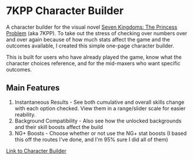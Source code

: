 # 7KPP Character Builder
A character builder for the visual novel [Seven Kingdoms: The Princess Problem](https://azalynestudios.itch.io/seven-kingdoms-the-princess-problem) (aka 7KPP). To take out the stress of checking over numbers over and over again because of how much stats affect the game and the outcomes available, I created this simple one-page character builder.

This is built for users who have already played the game, know what the character choices reference, and for the mid-maxers who want specific outcomes.

## Main Features
1. Instantaneous Results - See both cumulative and overall skills change with each option checked. View them in a range/slider scale for easier reability.
2. Background Compatibility - Also see how the unlocked backgrounds and their skill boosts affect the build 
3. NG+ Boosts - Choose whether or not use the NG+ stat boosts (I based this off the routes I've done, and I'm 95% sure I did all of them)

[Link to Character Builder](https://7kppcharbuilder.vercel.app/)
